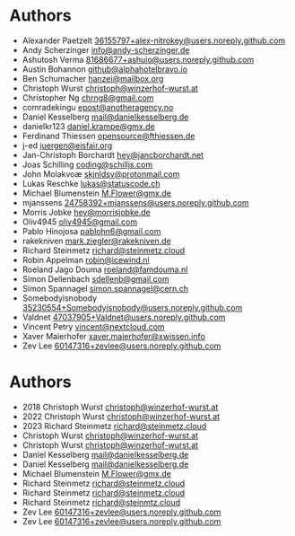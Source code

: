 <!--
  - SPDX-FileCopyrightText: 2016 Nextcloud GmbH and Nextcloud contributors
  - SPDX-License-Identifier: AGPL-3.0-or-later
-->
# Authors

- Alexander Paetzelt <36155797+alex-nitrokey@users.noreply.github.com>
- Andy Scherzinger <info@andy-scherzinger.de>
- Ashutosh Verma <81686677+ashuio@users.noreply.github.com>
- Austin Bohannon <github@alphahotelbravo.io>
- Ben Schumacher <hanzei@mailbox.org>
- Christoph Wurst <christoph@winzerhof-wurst.at>
- Christopher Ng <chrng8@gmail.com>
- comradekingu <epost@anotheragency.no>
- Daniel Kesselberg <mail@danielkesselberg.de>
- danielkr123 <daniel.krampe@gmx.de>
- Ferdinand Thiessen <opensource@fthiessen.de>
- j-ed <juergen@eisfair.org>
- Jan-Christoph Borchardt <hey@jancborchardt.net>
- Joas Schilling <coding@schilljs.com>
- John Molakvoæ <skjnldsv@protonmail.com>
- Lukas Reschke <lukas@statuscode.ch>
- Michael Blumenstein <M.Flower@gmx.de>
- mjanssens <24758392+mjanssens@users.noreply.github.com>
- Morris Jobke <hey@morrisjobke.de>
- Oliv4945 <oliv4945@gmail.com>
- Pablo Hinojosa <pablohn6@gmail.com>
- rakekniven <mark.ziegler@rakekniven.de>
- Richard Steinmetz <richard@steinmetz.cloud>
- Robin Appelman <robin@icewind.nl>
- Roeland Jago Douma <roeland@famdouma.nl>
- Simon Dellenbach <sdellenb@gmail.com>
- Simon Spannagel <simon.spannagel@cern.ch>
- Somebodyisnobody <35230554+Somebodyisnobody@users.noreply.github.com>
- Valdnet <47037905+Valdnet@users.noreply.github.com>
- Vincent Petry <vincent@nextcloud.com>
- Xaver Maierhofer <xaver.maierhofer@xwissen.info>
- Zev Lee <60147316+zevlee@users.noreply.github.com>
# Authors

- 2018 Christoph Wurst <christoph@winzerhof-wurst.at>
- 2022 Christoph Wurst <christoph@winzerhof-wurst.at>
- 2023 Richard Steinmetz <richard@steinmetz.cloud>
- Christoph Wurst <christoph@winzerhof-wurst.at>
- Christoph Wurst <christoph@winzerhof-wurst.at>
- Daniel Kesselberg <mail@danielkesselberg.de>
- Daniel Kesselberg <mail@danielkesselberg.de>
- Michael Blumenstein <M.Flower@gmx.de>
- Richard Steinmetz <richard@steinmetz.cloud>
- Richard Steinmetz <richard@steinmetz.cloud>
- Richard Steinmetz <richard@steinmtz.cloud>
- Zev Lee <60147316+zevlee@users.noreply.github.com>
- Zev Lee <60147316+zevlee@users.noreply.github.com>
